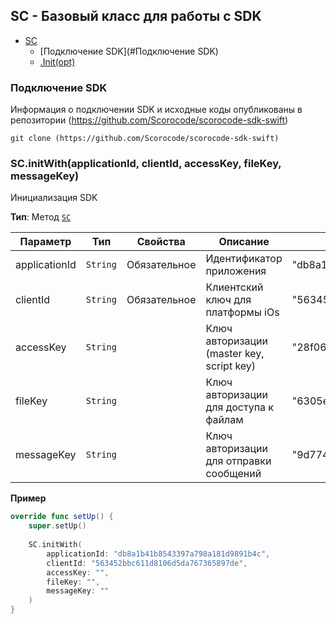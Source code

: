 <a name="Scorocode"></a>

## SС - Базовый класс для работы с SDK
* [SC](#Scorocode)
	* [Подключение SDK](#Подключение SDK)
    * [.Init(opt)](#Scorocode+Init)

<a name="Подключение SDK"></a>

### Подключение SDK

Информация о подключении SDK и исходные коды опубликованы в репозитории (https://github.com/Scorocode/scorocode-sdk-swift)

```
git clone (https://github.com/Scorocode/scorocode-sdk-swift)
```

<a name="Scorocode+initWith"></a>

### SC.initWith(applicationId, clientId, accessKey, fileKey, messageKey)
Инициализация SDK


**Тип**: Метод <code>[SC](#Scorocode)</code>  

| Параметр | Тип | Свойства | Описание | Пример знаычения |
| --- | --- | --- | --- | --- |
| applicationId | <code>String</code> | Обязательное | Идентификатор приложения | "db8a1b41b8543397a798a181d9891b4c" |
| clientId      | <code>String</code> | Обязательное | Клиентский ключ для платформы iOs | "563452bbc611d8106d5da767365897de" |
| accessKey     | <code>String</code> |  | Ключ авторизации (master key, script key) | "28f06b89b62165c33de55265166d8781"  |
| fileKey       | <code>String</code> |  | Ключ авторизации для доступа к файлам | "6305ee7ac8023191a333d9267f1a07e8" |
| messageKey    | <code>String</code> |  | Ключ авторизации для отправки сообщений |  "9d774f6fa704f192e6aef53933f44e4f" |


**Пример**  
```SWIFT
override func setUp() {
    super.setUp()
        
    SC.initWith(
        applicationId: "db8a1b41b8543397a798a181d9891b4c",
        clientId: "563452bbc611d8106d5da767365897de", 
        accessKey: "", 
        fileKey: "", 
        messageKey: ""
    )
}
```